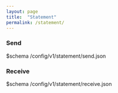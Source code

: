 ```yaml
---
layout: page
title:  "Statement"
permalink: /statement/
---
```


### Send

$schema /config/v1/statement/send.json

### Receive

$schema /config/v1/statement/receive.json
